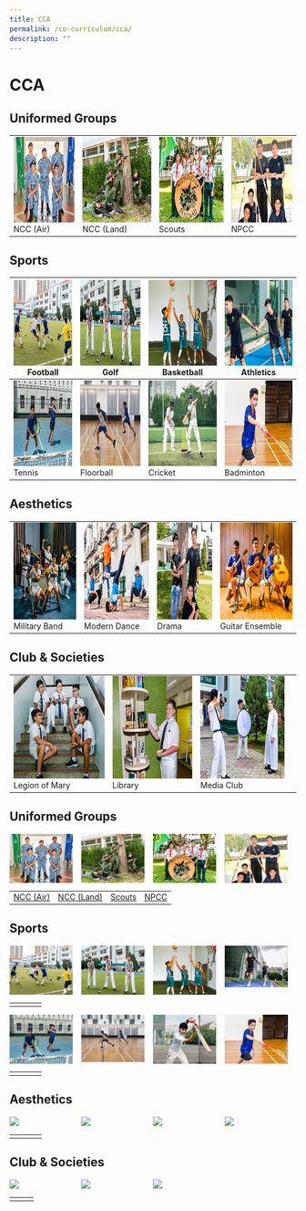```yaml
---
title: CCA
permalink: /co-curriculum/cca/
description: ""
---
```

# CCA


## Uniformed Groups


|   |   |   |  |
| -------- | -------- | -------- | -------- | 
|  <img src="images/2022_Migration/NCCAir.jpg" style="width:250px; height:150px"> NCC (Air)    | <img src="images/2022_Migration/NCCLand_Thm.jpg" style="width:250px; height:150px"/>  NCC (Land)    | <img src="/images/2022_Migration/Scouts.jpg" style="width:250px; height:150px"/>  Scouts     |  <img src="/images/2022_Migration/NPCC.jpg" style="width:250px; height:150px"/> NPCC     |    

## Sports


<img src="/images/2022_Migration/football.jpg" style="width:250px; height:150px"/> Football  | <img src="/images/2022_Migration/Golf.jpg" style="width:250px; height:150px"/> Golf | <img src="/images/2022_Migration/Basketball.jpg" style="width:250px; height:150px"/> Basketball | <img src="/images/2022_Migration/track%20n%20Field.jpg" style="width:250px; height:150px"/> Athletics |
|-----|-----|-----|-----|
<a href="/cca/Sports/tennis/"><img src="/images/2022_Migration/tennis.jpg" style="width:250px; height:150px"/></a> Tennis  | <img src="/images/CCA_Update_Dec2022/Floorball_Thm.jpg" style="width:250px; height:150px"/> Floorball | <img src="/images/2022_Migration/Cricket.jpg" style="width:250px; height:150px"/> Cricket | <img src="/images/2022_Migration/Badminton.jpg" style="width:250px; height:150px"/> Badminton |

## Aesthetics

|   |   |   |  |
| -------- | -------- | -------- | -------- | 
<img src="images/2022_Migration/Military%20Band.jpg" style="width:250px; height:170px"/> Military Band  | <img src="images/2022_Migration/dance.jpg" style="width:250px; height:170px"/> Modern Dance | <img src="/images/2022_Migration/drama.jpg" style="width:250px; height:170px"/> Drama | <img src="/images/2022_Migration/Guitar%20Ensemble.jpg" style="width:250px; height:170px"/> Guitar Ensemble |


## Club & Societies

|   |   |   |  |
| -------- | -------- | -------- | -------- | 
 <img src="/images/2022_Migration/legion%20of%20mary.jpg" style="width:250px; height:180px"/> Legion of Mary  | <img src="/images/2022_Migration/Library.jpg" style="width:250px; height:180px"/> Library | <img src="/images/2022_Migration/media%20and%20design.jpg" style="width:250px; height:180px"/> Media Club |
 
##  **Uniformed Groups**

<p><a href="https://staging.dgqb0jbouderh.amplifyapp.com/cca/Uniformed-Groups/ncc-air/">
<img src="/images/2022_Migration/NCCAir.jpg" style="width:22%;margin-right:15px;" align = "left">
</a></p>

<p><a href="https://staging.dgqb0jbouderh.amplifyapp.com/cca/Uniformed-Groups/ncc-land/">
<img src="/images/2022_Migration/NCCLand_Thm.jpg" style="width:22%;margin-right:15px;" align = "left">
</a></p>

<p><a href="https://staging.dgqb0jbouderh.amplifyapp.com/cca/Uniformed-Groups/scouts/">
<img src="/images/2022_Migration/Scouts.jpg" style="width:22%;margin-right:15px;" align = "left">
</a></p>

<p><a href="https://staging.dgqb0jbouderh.amplifyapp.com/cca/Uniformed-Groups/npcc/">
<img src="/images/2022_Migration/NPCC.jpg" style="width:22%;margin-right:15px;" align = "left">
</a></p>

<br clear="left">

|  |  |  |  |
|:---:|:---:|:---:|:---:|
| [NCC (Air)](https://staging.dgqb0jbouderh.amplifyapp.com/cca/Uniformed-Groups/ncc-air/) | [NCC (Land)](https://staging.dgqb0jbouderh.amplifyapp.com/cca/Uniformed-Groups/ncc-land/) | [Scouts](https://staging.dgqb0jbouderh.amplifyapp.com/cca/Uniformed-Groups/scouts/) | [NPCC](https://staging.dgqb0jbouderh.amplifyapp.com/cca/Uniformed-Groups/npcc/) |

##  **Sports**
<p><a href="web">
<img src="/images/2022_Migration/football.jpg" style="width:22%;margin-right:15px;" align = "left">
</a></p>

<p><a href="web">
<img src="/images/2022_Migration/Golf.jpg" style="width:22%;margin-right:15px;" align = "left">
</a></p>

<p><a href="web">
<img src="/images/2022_Migration/Basketball.jpg" style="width:22%;margin-right:15px;" align = "left">
</a></p>

<p><a href="web">
<img src="/images/2022_Migration/Athletics.jpg" style="width:22%;margin-right:15px;" align = "left">
</a></p>

<br clear="left">

|  |  |  |  |
|:---:|:---:|:---:|:---:|
|  |  |  |  |

<p><a href="web">
<img src="/images/2022_Migration/tennis.jpg" style="width:22%;margin-right:15px;" align = "left">
</a></p>

<p><a href="web">
<img src="/images/CCA_Update_Dec2022/Floorball.jpeg" style="width:22%;margin-right:15px;" align = "left">
</a></p>

<p><a href="web">
<img src="/images/2022_Migration/cricket.jpg" style="width:22%;margin-right:15px;" align = "left">
</a></p>

<p><a href="web">
<img src="/images/2022_Migration/Badminton.jpg" style="width:22%;margin-right:15px;" align = "left">
</a></p>

<br clear="left">

|  |  |  |  |
|:---:|:---:|:---:|:---:|
|  |  |  |  |

##  **Aesthetics**
<p><a href="web">
<img src="/images/2022_Migration/bball.jpg" style="width:22%;margin-right:15px;" align = "left">
</a></p>

<p><a href="web">
<img src="/images/2022_Migration/bball.jpg" style="width:22%;margin-right:15px;" align = "left">
</a></p>

<p><a href="web">
<img src="/images/2022_Migration/bball.jpg" style="width:22%;margin-right:15px;" align = "left">
</a></p>

<p><a href="web">
<img src="/images/2022_Migration/bball.jpg" style="width:22%;margin-right:15px;" align = "left">
</a></p>

<br clear="left">

|  |  |  |  |
|:---:|:---:|:---:|:---:|
|  |  |  |  |

##  **Club & Societies**

<p><a href="web">
<img src="/images/2022_Migration/bball.jpg" style="width:22%;margin-right:15px;" align = "left">
</a></p>

<p><a href="web">
<img src="/images/2022_Migration/bball.jpg" style="width:22%;margin-right:15px;" align = "left">
</a></p>

<p><a href="web">
<img src="/images/2022_Migration/bball.jpg" style="width:22%;margin-right:15px;" align = "left">
</a></p>

<br clear="left">

|  |  |  |
|:---:|:---:|:---:|
|  |  |  |